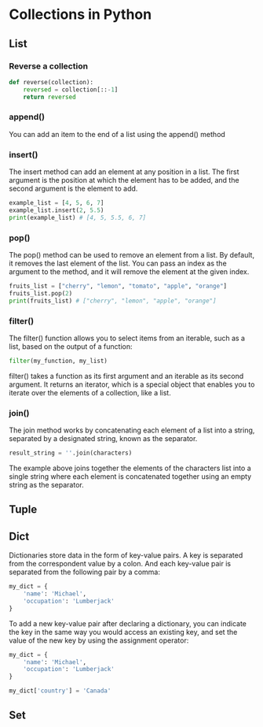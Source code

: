 # Collections in Python

## List

### Reverse a collection

```Python
def reverse(collection):
    reversed = collection[::-1]
    return reversed
```

### append()

You can add an item to the end of a list using the append() method

### insert()

The insert method can add an element at any position in a list. The first argument is the position at which the element
has to be added, and the second argument is the element to add.

```Python
example_list = [4, 5, 6, 7]
example_list.insert(2, 5.5)
print(example_list) # [4, 5, 5.5, 6, 7]
```

### pop()

The pop() method can be used to remove an element from a list. By default, it removes the last element of the list.
You can pass an index as the argument to the method, and it will remove the element at the given index.

```Python
fruits_list = ["cherry", "lemon", "tomato", "apple", "orange"]
fruits_list.pop(2)
print(fruits_list) # ["cherry", "lemon", "apple", "orange"]
```

### filter()

The filter() function allows you to select items from an iterable, such as a list, based on the output of a function:

```Python
filter(my_function, my_list)
```

filter() takes a function as its first argument and an iterable as its second argument. It returns an iterator, which
is a special object that enables you to iterate over the elements of a collection, like a list.

### join()

The join method works by concatenating each element of a list into a string, separated by a designated string, known
as the separator.

```Python
result_string = ''.join(characters)
```

The example above joins together the elements of the characters list into a single string where each element is
concatenated together using an empty string as the separator.

## Tuple

## Dict

Dictionaries store data in the form of key-value pairs. A key is separated from the correspondent value by a colon. 
And each key-value pair is separated from the following pair by a comma:

```Python
my_dict = {
    'name': 'Michael',
    'occupation': 'Lumberjack'
}
```

To add a new key-value pair after declaring a dictionary, you can indicate the key in the same way you would access 
an existing key, and set the value of the new key by using the assignment operator:

```Python
my_dict = {
    'name': 'Michael',
    'occupation': 'Lumberjack'
}

my_dict['country'] = 'Canada'
```

## Set

